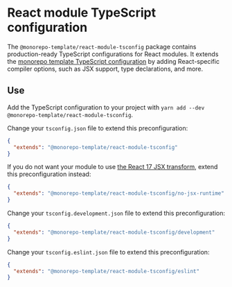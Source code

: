 # React module TypeScript configuration

The `@monorepo-template/react-module-tsconfig` package contains production-ready
TypeScript configurations for React modules. It extends the
[monorepo template TypeScript configuration](https://www.npmjs.com/package/@monorepo-template/tsconfig)
by adding React-specific compiler options, such as JSX support, type
declarations, and more.

## Use

Add the TypeScript configuration to your project with
`yarn add --dev @monorepo-template/react-module-tsconfig`.

Change your `tsconfig.json` file to extend this preconfiguration:

```json
{
  "extends": "@monorepo-template/react-module-tsconfig"
}
```

If you do not want your module to use
[the React 17 JSX transform](https://reactjs.org/blog/2020/09/22/introducing-the-new-jsx-transform.html),
extend this preconfiguration instead:

```json
{
  "extends": "@monorepo-template/react-module-tsconfig/no-jsx-runtime"
}
```

Change your `tsconfig.development.json` file to extend this preconfiguration:

```json
{
  "extends": "@monorepo-template/react-module-tsconfig/development"
}
```

Change your `tsconfig.eslint.json` file to extend this preconfiguration:

```json
{
  "extends": "@monorepo-template/react-module-tsconfig/eslint"
}
```
